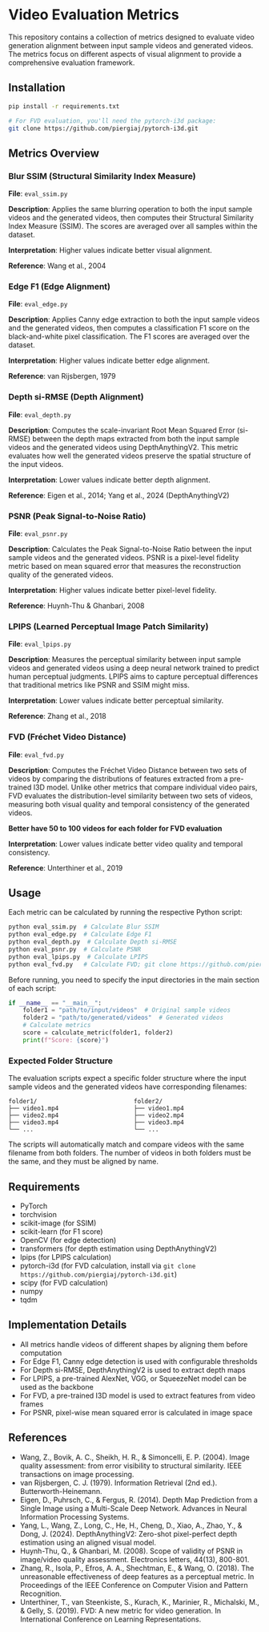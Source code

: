# Video Evaluation Metrics

This repository contains a collection of metrics designed to evaluate video generation alignment between input sample videos and generated videos. The metrics focus on different aspects of visual alignment to provide a comprehensive evaluation framework.

## Installation

```bash
pip install -r requirements.txt

# For FVD evaluation, you'll need the pytorch-i3d package:
git clone https://github.com/piergiaj/pytorch-i3d.git
```

## Metrics Overview

### Blur SSIM (Structural Similarity Index Measure)

**File**: `eval_ssim.py`

**Description**: Applies the same blurring operation to both the input sample videos and the generated videos, then computes their Structural Similarity Index Measure (SSIM). The scores are averaged over all samples within the dataset.

**Interpretation**: Higher values indicate better visual alignment.

**Reference**: Wang et al., 2004

### Edge F1 (Edge Alignment)

**File**: `eval_edge.py`

**Description**: Applies Canny edge extraction to both the input sample videos and the generated videos, then computes a classification F1 score on the black-and-white pixel classification. The F1 scores are averaged over the dataset.

**Interpretation**: Higher values indicate better edge alignment.

**Reference**: van Rijsbergen, 1979

### Depth si-RMSE (Depth Alignment)

**File**: `eval_depth.py`

**Description**: Computes the scale-invariant Root Mean Squared Error (si-RMSE) between the depth maps extracted from both the input sample videos and the generated videos using DepthAnythingV2. This metric evaluates how well the generated videos preserve the spatial structure of the input videos.

**Interpretation**: Lower values indicate better depth alignment.

**Reference**: Eigen et al., 2014; Yang et al., 2024 (DepthAnythingV2)

### PSNR (Peak Signal-to-Noise Ratio)

**File**: `eval_psnr.py`

**Description**: Calculates the Peak Signal-to-Noise Ratio between the input sample videos and the generated videos. PSNR is a pixel-level fidelity metric based on mean squared error that measures the reconstruction quality of the generated videos.

**Interpretation**: Higher values indicate better pixel-level fidelity.

**Reference**: Huynh-Thu & Ghanbari, 2008

### LPIPS (Learned Perceptual Image Patch Similarity)

**File**: `eval_lpips.py`

**Description**: Measures the perceptual similarity between input sample videos and generated videos using a deep neural network trained to predict human perceptual judgments. LPIPS aims to capture perceptual differences that traditional metrics like PSNR and SSIM might miss.

**Interpretation**: Lower values indicate better perceptual similarity.

**Reference**: Zhang et al., 2018

### FVD (Fréchet Video Distance)

**File**: `eval_fvd.py`

**Description**: Computes the Fréchet Video Distance between two sets of videos by comparing the distributions of features extracted from a pre-trained I3D model. Unlike other metrics that compare individual video pairs, FVD evaluates the distribution-level similarity between two sets of videos, measuring both visual quality and temporal consistency of the generated videos.

**Better have 50 to 100 videos for each folder for FVD evaluation**

**Interpretation**: Lower values indicate better video quality and temporal consistency.

**Reference**: Unterthiner et al., 2019

## Usage

Each metric can be calculated by running the respective Python script:

```bash
python eval_ssim.py  # Calculate Blur SSIM
python eval_edge.py  # Calculate Edge F1
python eval_depth.py  # Calculate Depth si-RMSE
python eval_psnr.py  # Calculate PSNR
python eval_lpips.py  # Calculate LPIPS
python eval_fvd.py   # Calculate FVD; git clone https://github.com/piergiaj/pytorch-i3d.git first
```

Before running, you need to specify the input directories in the main section of each script:

```python
if __name__ == "__main__":
    folder1 = "path/to/input/videos"  # Original sample videos
    folder2 = "path/to/generated/videos"  # Generated videos
    # Calculate metrics
    score = calculate_metric(folder1, folder2)
    print(f"Score: {score}")
```

### Expected Folder Structure

The evaluation scripts expect a specific folder structure where the input sample videos and the generated videos have corresponding filenames:

```
folder1/                           folder2/
├── video1.mp4                     ├── video1.mp4
├── video2.mp4                     ├── video2.mp4
├── video3.mp4                     ├── video3.mp4
└── ...                            └── ...
```

The scripts will automatically match and compare videos with the same filename from both folders. The number of videos in both folders must be the same, and they must be aligned by name.

## Requirements

- PyTorch
- torchvision
- scikit-image (for SSIM)
- scikit-learn (for F1 score)
- OpenCV (for edge detection)
- transformers (for depth estimation using DepthAnythingV2)
- lpips (for LPIPS calculation)
- pytorch-i3d (for FVD calculation, install via `git clone https://github.com/piergiaj/pytorch-i3d.git`)
- scipy (for FVD calculation)
- numpy
- tqdm

## Implementation Details

- All metrics handle videos of different shapes by aligning them before computation
- For Edge F1, Canny edge detection is used with configurable thresholds
- For Depth si-RMSE, DepthAnythingV2 is used to extract depth maps
- For LPIPS, a pre-trained AlexNet, VGG, or SqueezeNet model can be used as the backbone
- For FVD, a pre-trained I3D model is used to extract features from video frames
- For PSNR, pixel-wise mean squared error is calculated in image space

## References

- Wang, Z., Bovik, A. C., Sheikh, H. R., & Simoncelli, E. P. (2004). Image quality assessment: from error visibility to structural similarity. IEEE transactions on image processing.
- van Rijsbergen, C. J. (1979). Information Retrieval (2nd ed.). Butterworth-Heinemann.
- Eigen, D., Puhrsch, C., & Fergus, R. (2014). Depth Map Prediction from a Single Image using a Multi-Scale Deep Network. Advances in Neural Information Processing Systems.
- Yang, L., Wang, Z., Long, C., He, H., Cheng, D., Xiao, A., Zhao, Y., & Dong, J. (2024). DepthAnythingV2: Zero-shot pixel-perfect depth estimation using an aligned visual model.
- Huynh-Thu, Q., & Ghanbari, M. (2008). Scope of validity of PSNR in image/video quality assessment. Electronics letters, 44(13), 800-801.
- Zhang, R., Isola, P., Efros, A. A., Shechtman, E., & Wang, O. (2018). The unreasonable effectiveness of deep features as a perceptual metric. In Proceedings of the IEEE Conference on Computer Vision and Pattern Recognition.
- Unterthiner, T., van Steenkiste, S., Kurach, K., Marinier, R., Michalski, M., & Gelly, S. (2019). FVD: A new metric for video generation. In International Conference on Learning Representations. 